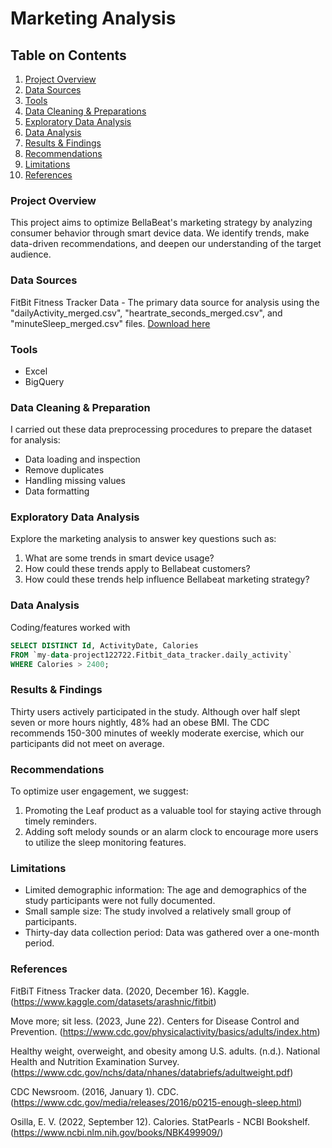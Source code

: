 # Marketing Analysis

## Table on Contents

1. [Project Overview](#project-overview)
2. [Data Sources](#data-sources)
3. [Tools](#tools)
4. [Data Cleaning & Preparations](#data-cleaning-&-preparations)
5. [Exploratory Data Analysis](#exploratory-data-analysis)
6. [Data Analysis](#data-analysis)
7. [Results & Findings](#results-&-findings)
8. [Recommendations](#recommendations)
9. [Limitations](#limitations)
10. [References](References)

### Project Overview

This project aims to optimize BellaBeat's marketing strategy by analyzing consumer behavior through smart device data. We identify trends, make data-driven recommendations, and deepen our understanding of the target audience.

### Data Sources

FitBit Fitness Tracker Data - The primary data source for analysis using the "dailyActivity_merged.csv", "heartrate_seconds_merged.csv", and "minuteSleep_merged.csv" files. [Download here](https://www.kaggle.com/datasets/arashnic/fitbit)

### Tools

- Excel
- BigQuery

### Data Cleaning & Preparation

I carried out these data preprocessing procedures to prepare the dataset for analysis:
- Data loading and inspection
- Remove duplicates
- Handling missing values
- Data formatting

### Exploratory Data Analysis

Explore the marketing analysis to answer key questions such as:
1. What are some trends in smart device usage?
2. How could these trends apply to Bellabeat customers?
3. How could these trends help influence Bellabeat marketing strategy?

### Data Analysis

Coding/features worked with

```sql
SELECT DISTINCT Id, ActivityDate, Calories 
FROM `my-data-project122722.Fitbit_data_tracker.daily_activity` 
WHERE Calories > 2400;
```

### Results & Findings

Thirty users actively participated in the study. Although over half slept seven or more hours nightly, 48% had an obese BMI. The CDC recommends 150-300 minutes of weekly moderate exercise, which our participants did not meet on average.


### Recommendations

To optimize user engagement, we suggest:
1. Promoting the Leaf product as a valuable tool for staying active through timely reminders.
2. Adding soft melody sounds or an alarm clock to encourage more users to utilize the sleep monitoring features.

### Limitations

- Limited demographic information: The age and demographics of the study participants were not fully documented.
- Small sample size: The study involved a relatively small group of participants.
- Thirty-day data collection period: Data was gathered over a one-month period.

### References

FitBiT Fitness Tracker data. (2020, December 16). Kaggle. (https://www.kaggle.com/datasets/arashnic/fitbit)

Move more; sit less. (2023, June 22). Centers for Disease Control and Prevention. (https://www.cdc.gov/physicalactivity/basics/adults/index.htm)

Healthy weight, overweight, and obesity among U.S. adults. (n.d.). National Health and Nutrition Examination Survey. (https://www.cdc.gov/nchs/data/nhanes/databriefs/adultweight.pdf)

CDC Newsroom. (2016, January 1). CDC. (https://www.cdc.gov/media/releases/2016/p0215-enough-sleep.html)

Osilla, E. V. (2022, September 12). Calories. StatPearls - NCBI Bookshelf. (https://www.ncbi.nlm.nih.gov/books/NBK499909/)

#
